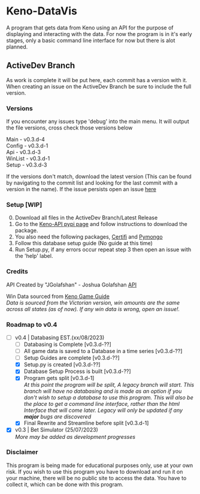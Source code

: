 # Keno-DataVis
A program that gets data from Keno using an API for the purpose of displaying and interacting with the data. For now the program is in it's early stages, only a basic command line interface for now but there is alot planned. 

## ActiveDev Branch
As work is complete it will be put here, each commit has a version with it.
When creating an issue on the ActiveDev Branch be sure to include the full version.

### Versions
If you encounter any issues type 'debug' into the main menu.
It will output the file versions, cross check those versions below

Main - v0.3.d-4\
Config - v0.3.d-1\
Api - v0.3.d-3\
WinList - v0.3.d-1\
Setup - v0.3.d-3

If the versions don't match, download the latest version (This can be found by navigating to the commit list and looking for the last commit with a version in the name). If the issue persists open an issue [here](https://github.com/CatotronExists/Keno-DataVis/issues)

### Setup [WIP]
0. Download all files in the ActiveDev Branch/Latest Release
1. Go to the [Keno-API pypi page](https://pypi.org/project/kenoAPI/) and follow instructions to download the package.
2. You also need the following packages, [Certifi](https://pypi.org/project/certifi/) and [Pymongo](https://pypi.org/project/pymongo/)
3. Follow this database setup guide (No guide at this time)
4. Run Setup.py, if any errors occur repeat step 3 then open an issue with the 'help' label.

### Credits
API Created by "JGolafshan" - Joshua Golafshan [API](https://github.com/JGolafshan/keno-api)

Win Data sourced from [Keno Game Guide](https://www.keno.com.au/keno-pdfs/VIC_Game%20Guide.pdf)\
*Data is sourced from the Victorian version, win amounts are the same across all states (as of now). If any win data is wrong, open an issue!.*

### Roadmap to v0.4
- [ ] v0.4 | Databasing EST.(xx/08/2023)
  - [ ] Databasing is Complete [v0.3.d-??]
  - [ ] All game data is saved to a Database in a time series [v0.3.d-??]
  - [ ] Setup Guides are complete [v0.3.d-??]
  - [x] Setup.py is created [v0.3.d-??]
  - [x] Database Setup Process is built [v0.3.d-??]
  - [x] Program gets split [v0.3.d-1]\
    *At this point the program will be split, A legacy branch will start. This branch will have no databasing and is made as an option if you don't wish to setup a database to use this program. This will also be the place to get a command line interface, rather than the html Interface that will come later. Legacy will only be updated if any **major** bugs are discovered*
  - [x] Final Rewrite and Streamline before split [v0.3.d-1]
- [x] v0.3 | Bet Simulator (25/07/2023)\
*More may be added as development progresses*

### Disclaimer
This program is being made for educational purposes only, use at your own risk.
If you wish to use this program you have to download and run it on your machine, there will be no public site to access the data. You have to collect it, which can be done with this program.